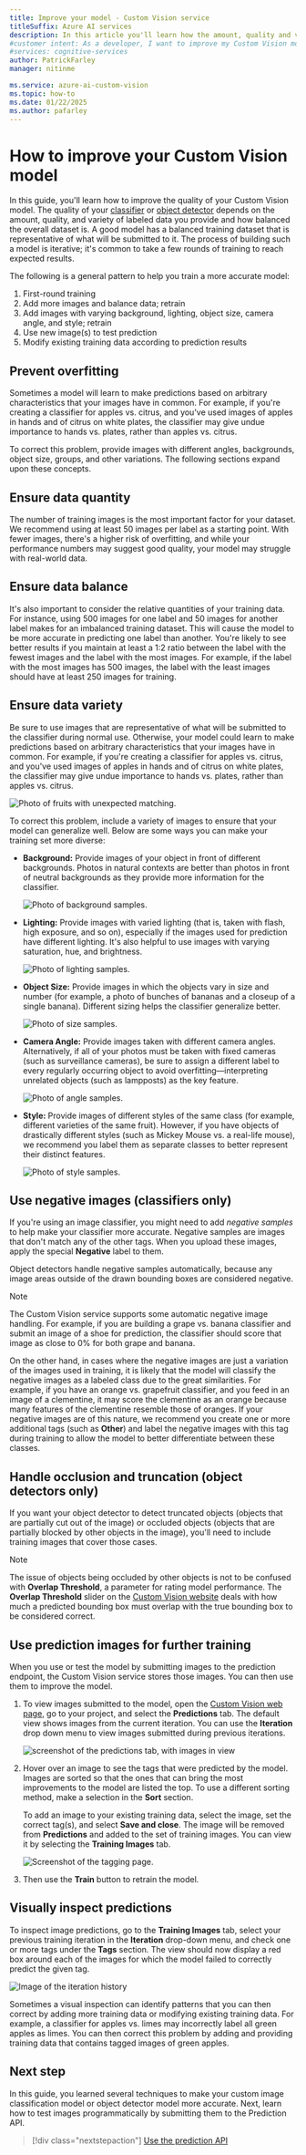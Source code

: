 ```yaml
---
title: Improve your model - Custom Vision service
titleSuffix: Azure AI services
description: In this article you'll learn how the amount, quality and variety of data can improve the quality of your model in the Custom Vision service.
#customer intent: As a developer, I want to improve my Custom Vision model so that it performs better with real-world data.
#services: cognitive-services
author: PatrickFarley
manager: nitinme

ms.service: azure-ai-custom-vision
ms.topic: how-to
ms.date: 01/22/2025   
ms.author: pafarley
---
```


# How to improve your Custom Vision model

In this guide, you'll learn how to improve the quality of your Custom Vision model. The quality of your [classifier](./getting-started-build-a-classifier.md) or [object detector](./get-started-build-detector.md) depends on the amount, quality, and variety of labeled data you provide and how balanced the overall dataset is. A good model has a balanced training dataset that is representative of what will be submitted to it. The process of building such a model is iterative; it's common to take a few rounds of training to reach expected results.

The following is a general pattern to help you train a more accurate model:

1. First-round training
1. Add more images and balance data; retrain
1. Add images with varying background, lighting, object size, camera angle, and style; retrain
1. Use new image(s) to test prediction
1. Modify existing training data according to prediction results

## Prevent overfitting

Sometimes a model will learn to make predictions based on arbitrary characteristics that your images have in common. For example, if you're creating a classifier for apples vs. citrus, and you've used images of apples in hands and of citrus on white plates, the classifier may give undue importance to hands vs. plates, rather than apples vs. citrus.

To correct this problem, provide images with different angles, backgrounds, object size, groups, and other variations. The following sections expand upon these concepts.

## Ensure data quantity

The number of training images is the most important factor for your dataset. We recommend using at least 50 images per label as a starting point. With fewer images, there's a higher risk of overfitting, and while your performance numbers may suggest good quality, your model may struggle with real-world data. 

## Ensure data balance

It's also important to consider the relative quantities of your training data. For instance, using 500 images for one label and 50 images for another label makes for an imbalanced training dataset. This will cause the model to be more accurate in predicting one label than another. You're likely to see better results if you maintain at least a 1:2 ratio between the label with the fewest images and the label with the most images. For example, if the label with the most images has 500 images, the label with the least images should have at least 250 images for training.

## Ensure data variety

Be sure to use images that are representative of what will be submitted to the classifier during normal use. Otherwise, your model could learn to make predictions based on arbitrary characteristics that your images have in common. For example, if you're creating a classifier for apples vs. citrus, and you've used images of apples in hands and of citrus on white plates, the classifier may give undue importance to hands vs. plates, rather than apples vs. citrus.

![Photo of fruits with unexpected matching.](./media/getting-started-improving-your-classifier/unexpected.png)

To correct this problem, include a variety of images to ensure that your model can generalize well. Below are some ways you can make your training set more diverse:

* __Background:__ Provide images of your object in front of different backgrounds. Photos in natural contexts are better than photos in front of neutral backgrounds as they provide more information for the classifier.

    ![Photo of background samples.](./media/getting-started-improving-your-classifier/background.png)

* __Lighting:__ Provide images with varied lighting (that is, taken with flash, high exposure, and so on), especially if the images used for prediction have different lighting. It's also helpful to use images with varying saturation, hue, and brightness.

    ![Photo of lighting samples.](./media/getting-started-improving-your-classifier/lighting.png)

* __Object Size:__ Provide images in which the objects vary in size and number (for example, a photo of bunches of bananas and a closeup of a single banana). Different sizing helps the classifier generalize better.

    ![Photo of size samples.](./media/getting-started-improving-your-classifier/size.png)

* __Camera Angle:__ Provide images taken with different camera angles. Alternatively, if all of your photos must be taken with fixed cameras (such as surveillance cameras), be sure to assign a different label to every regularly occurring object to avoid overfitting&mdash;interpreting unrelated objects (such as lampposts) as the key feature.

    ![Photo of angle samples.](./media/getting-started-improving-your-classifier/angle.png)

* __Style:__ Provide images of different styles of the same class (for example, different varieties of the same fruit). However, if you have objects of drastically different styles (such as Mickey Mouse vs. a real-life mouse), we recommend you label them as separate classes to better represent their distinct features.

    ![Photo of style samples.](./media/getting-started-improving-your-classifier/style.png)

## Use negative images (classifiers only)

If you're using an image classifier, you might need to add _negative samples_ to help make your classifier more accurate. Negative samples are images that don't match any of the other tags. When you upload these images, apply the special **Negative** label to them.

Object detectors handle negative samples automatically, because any image areas outside of the drawn bounding boxes are considered negative.

> [!NOTE]
> The Custom Vision service supports some automatic negative image handling. For example, if you are building a grape vs. banana classifier and submit an image of a shoe for prediction, the classifier should score that image as close to 0% for both grape and banana.
> 
> On the other hand, in cases where the negative images are just a variation of the images used in training, it is likely that the model will classify the negative images as a labeled class due to the great similarities. For example, if you have an orange vs. grapefruit classifier, and you feed in an image of a clementine, it may score the clementine as an orange because many features of the clementine resemble those of oranges. If your negative images are of this nature, we recommend you create one or more additional tags (such as **Other**) and label the negative images with this tag during training to allow the model to better differentiate between these classes.

## Handle occlusion and truncation (object detectors only)

If you want your object detector to detect truncated objects (objects that are partially cut out of the image) or occluded objects (objects that are partially blocked by other objects in the image), you'll need to include training images that cover those cases.

> [!NOTE]
> The issue of objects being occluded by other objects is not to be confused with **Overlap Threshold**, a parameter for rating model performance. The **Overlap Threshold** slider on the [Custom Vision website](https://customvision.ai) deals with how much a predicted bounding box must overlap with the true bounding box to be considered correct.

## Use prediction images for further training

When you use or test the model by submitting images to the prediction endpoint, the Custom Vision service stores those images. You can then use them to improve the model.

1. To view images submitted to the model, open the [Custom Vision web page](https://customvision.ai), go to your project, and select the __Predictions__ tab. The default view shows images from the current iteration. You can use the __Iteration__ drop down menu to view images submitted during previous iterations.

    ![screenshot of the predictions tab, with images in view](./media/getting-started-improving-your-classifier/predictions.png)

1. Hover over an image to see the tags that were predicted by the model. Images are sorted so that the ones that can bring the most improvements to the model are listed the top. To use a different sorting method, make a selection in the __Sort__ section. 

    To add an image to your existing training data, select the image, set the correct tag(s), and select __Save and close__. The image will be removed from __Predictions__ and added to the set of training images. You can view it by selecting the __Training Images__ tab.

    ![Screenshot of the tagging page.](./media/getting-started-improving-your-classifier/tag.png)

1. Then use the __Train__ button to retrain the model.

## Visually inspect predictions

To inspect image predictions, go to the __Training Images__ tab, select your previous training iteration in the **Iteration** drop-down menu, and check one or more tags under the **Tags** section. The view should now display a red box around each of the images for which the model failed to correctly predict the given tag.

![Image of the iteration history](./media/getting-started-improving-your-classifier/iteration.png)

Sometimes a visual inspection can identify patterns that you can then correct by adding more training data or modifying existing training data. For example, a classifier for apples vs. limes may incorrectly label all green apples as limes. You can then correct this problem by adding and providing training data that contains tagged images of green apples.

## Next step

In this guide, you learned several techniques to make your custom image classification model or object detector model more accurate. Next, learn how to test images programmatically by submitting them to the Prediction API.

> [!div class="nextstepaction"]
> [Use the prediction API](use-prediction-api.md)
